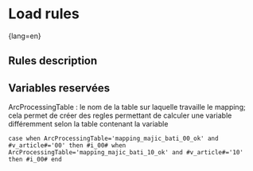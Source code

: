 # Load rules
{lang=en}

## Rules description

## Variables reservées
ArcProcessingTable : le nom de la table sur laquelle travaille le mapping; cela permet de créer des regles permettant de calculer une variable différemment selon la table contenant la variable

```sql=
case when ArcProcessingTable='mapping_majic_bati_00_ok' and #v_article#='00' then #i_00# when ArcProcessingTable='mapping_majic_bati_10_ok' and #v_article#='10' then #i_00# end
```

